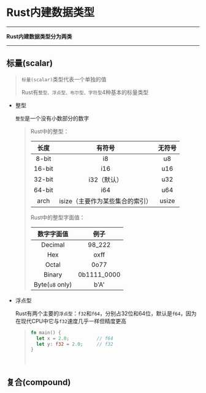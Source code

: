 # Rust内建数据类型

---

**Rust内建数据类型分为两类**

---

## 标量(scalar)

> `标量(scalar)`类型代表一个单独的值
>
> Rust有`整型、浮点型、布尔型、字符型`4种基本的标量类型

- 整型

  `整型`是一个没有小数部分的数字

  > Rust中的整型：
  >
  > |   长度   |        有符号         |  无符号  |
  > | :----: | :----------------: | :---: |
  > | 8-bit  |         i8         |  u8   |
  > | 16-bit |        i16         |  u16  |
  > | 32-bit |      i32（默认）       |  u32  |
  > | 64-bit |        i64         |  u64  |
  > |  arch  | isize（主要作为某些集合的索引） | usize |
  >
  > Rust中的整型字面值：
  >
  > |      数字字面值      |     例子      |
  > | :-------------: | :---------: |
  > |     Decimal     |   98_222    |
  > |       Hex       |    oxff     |
  > |      Octal      |    0o77     |
  > |     Binary      | 0b1111_0000 |
  > | Byte(`u8` only) |    b'A'     |

- 浮点型

  Rust有两个主要的`浮点型`：`f32`和`f64`，分别占32位和64位，默认是`f64`，因为在现代CPU中它与`f32`速度几乎一样但精度更高

  > ```rust
  > fn main() {
  >   let x = 2.0;			// f64
  >   let y: f32 = 2.0;		// f32
  > }
  > ```
  >
  > ​

## 复合(compound)



